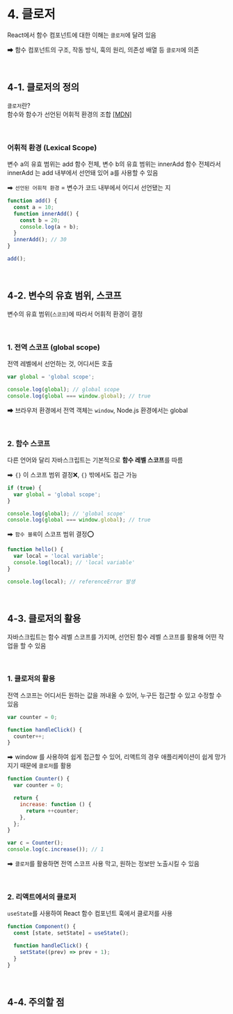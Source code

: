 # 4. 클로저

React에서 함수 컴포넌트에 대한 이해는 `클로저`에 달려 있음

⮕ 함수 컴포넌트의 구조, 작동 방식, 훅의 원리, 의존성 배열 등 `클로저`에 의존

<br>

## 4-1. 클로저의 정의

`클로저`란?
<br>
함수와 함수가 선언된 어휘적 환경의 조합 [[MDN]](https://developer.mozilla.org/ko/docs/Web/JavaScript/Closures)

<br>

### 어휘적 환경 (Lexical Scope)

변수 a의 유효 범위는 add 함수 전체, 변수 b의 유효 범위는 innerAdd 함수 전체라서
<br>
innerAdd 는 add 내부에서 선언돼 있어 a를 사용할 수 있음

⮕ `선언된 어휘적 환경` = 변수가 코드 내부에서 어디서 선언됐는 지

```js
function add() {
  const a = 10;
  function innerAdd() {
    const b = 20;
    console.log(a + b);
  }
  innerAdd(); // 30
}

add();
```

<br>

## 4-2. 변수의 유효 범위, 스코프

변수의 유효 범위(`스코프`)에 따라서 어휘적 환경이 결정

<br>

### 1. 전역 스코프 (global scope)

전역 레벨에서 선언하는 것, 어디서든 호출

```js
var global = 'global scope';

console.log(global); // global scope
console.log(global === window.global); // true
```

⮕ 브라우저 환경에서 전역 객체는 `window`, Node.js 환경에서는 global

<br>

### 2. 함수 스코프

다른 언어와 달리 자바스크립트는 기본적으로 **함수 레벨 스코프**를 따름

⮕ `{}` 이 스코프 범위 결정❌, `{}` 밖에서도 접근 가능

```js
if (true) {
  var global = 'global scope';
}

console.log(global); // 'global scope'
console.log(global === window.global); // true
```

⮕ `함수 블록`이 스코프 범위 결정⭕️

```js
function hello() {
  var local = 'local variable';
  console.log(local); // 'local variable'
}

console.log(local); // referenceError 발생
```

<br>

## 4-3. 클로저의 활용

자바스크립트는 함수 레벨 스코프를 가지며, 선언된 함수 레벨 스코프를 활용해 어떤 작업을 할 수 있음

<br>

### 1. 클로저의 활용

전역 스코프는 어디서든 원하는 값을 꺼내올 수 있어, 누구든 접근할 수 있고 수정할 수 있음

```js
var counter = 0;

function handleClick() {
  counter++;
}
```

⮕ window 를 사용하여 쉽게 접근할 수 있어, 리액트의 경우 애플리케이션이 쉽게 망가지기 때문에 `클로저`를 활용

```js
function Counter() {
  var counter = 0;

  return {
    increase: function () {
      return ++counter;
    },
  };
}

var c = Counter();
console.log(c.increase()); // 1
```

⮕ `클로저`를 활용하면 전역 스코프 사용 막고, 원하는 정보만 노출시킬 수 있음

<br>

### 2. 리액트에서의 클로저

`useState`를 사용하여 React 함수 컴포넌트 훅에서 클로저를 사용

```js
function Component() {
  const [state, setState] = useState();

  function handleClick() {
    setState((prev) => prev + 1);
  }
}
```

<br>

## 4-4. 주의할 점
